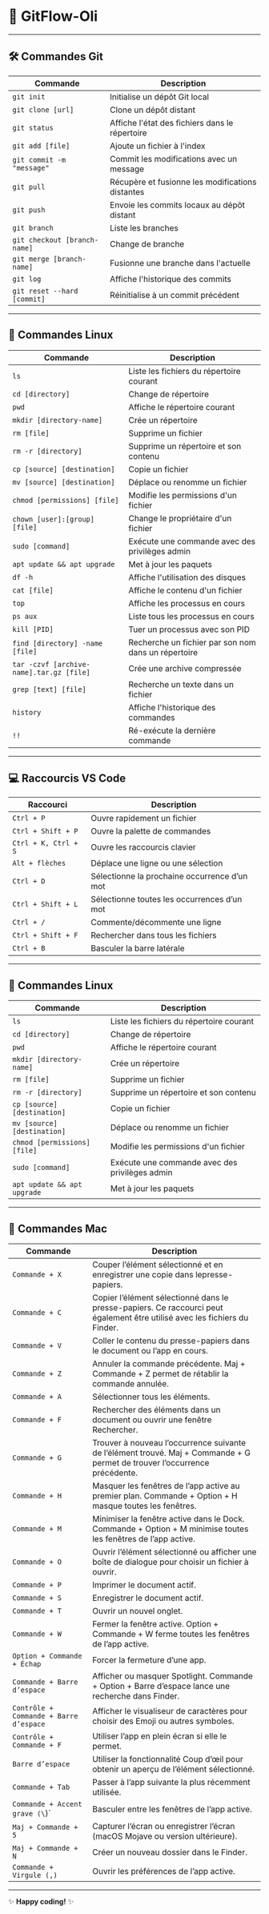 # 📝 GitFlow-Oli 

---

## 🛠️ **Commandes Git**

| **Commande**                 | **Description**                                  |
| ---------------------------- | ------------------------------------------------ |
| `git init`                   | Initialise un dépôt Git local                    |
| `git clone [url]`            | Clone un dépôt distant                           |
| `git status`                 | Affiche l'état des fichiers dans le répertoire   |
| `git add [file]`             | Ajoute un fichier à l'index                      |
| `git commit -m "message"`    | Commit les modifications avec un message         |
| `git pull`                   | Récupère et fusionne les modifications distantes |
| `git push`                   | Envoie les commits locaux au dépôt distant       |
| `git branch`                 | Liste les branches                               |
| `git checkout [branch-name]` | Change de branche                                |
| `git merge [branch-name]`    | Fusionne une branche dans l'actuelle             |
| `git log`                    | Affiche l'historique des commits                 |
| `git reset --hard [commit]`  | Réinitialise à un commit précédent               |

---

## 🐧 **Commandes Linux**

| **Commande**                             | **Description**                                     |
| ---------------------------------------- | --------------------------------------------------- |
| `ls`                                     | Liste les fichiers du répertoire courant            |
| `cd [directory]`                         | Change de répertoire                                |
| `pwd`                                    | Affiche le répertoire courant                       |
| `mkdir [directory-name]`                 | Crée un répertoire                                  |
| `rm [file]`                              | Supprime un fichier                                 |
| `rm -r [directory]`                      | Supprime un répertoire et son contenu               |
| `cp [source] [destination]`              | Copie un fichier                                    |
| `mv [source] [destination]`              | Déplace ou renomme un fichier                       |
| `chmod [permissions] [file]`             | Modifie les permissions d'un fichier                |
| `chown [user]:[group] [file]`            | Change le propriétaire d'un fichier                 |
| `sudo [command]`                         | Exécute une commande avec des privilèges admin      |
| `apt update && apt upgrade`              | Met à jour les paquets                              |
| `df -h`                                  | Affiche l'utilisation des disques                   |
| `cat [file]`                             | Affiche le contenu d'un fichier                     |
| `top`                                    | Affiche les processus en cours                      |
| `ps aux`                                 | Liste tous les processus en cours                   |
| `kill [PID]`                             | Tuer un processus avec son PID                      |
| `find [directory] -name [file]`          | Recherche un fichier par son nom dans un répertoire |
| `tar -czvf [archive-name].tar.gz [file]` | Crée une archive compressée                         |
| `grep [text] [file]`                     | Recherche un texte dans un fichier                  |
| `history`                                | Affiche l'historique des commandes                  |
| `!!`                                     | Ré-exécute la dernière commande                     |

---

## 💻 **Raccourcis VS Code**

| **Raccourci**        | **Description**                              |
| -------------------- | -------------------------------------------- |
| `Ctrl + P`           | Ouvre rapidement un fichier                  |
| `Ctrl + Shift + P`   | Ouvre la palette de commandes                |
| `Ctrl + K, Ctrl + S` | Ouvre les raccourcis clavier                 |
| `Alt + flèches`      | Déplace une ligne ou une sélection           |
| `Ctrl + D`           | Sélectionne la prochaine occurrence d’un mot |
| `Ctrl + Shift + L`   | Sélectionne toutes les occurrences d’un mot  |
| `Ctrl + /`           | Commente/décommente une ligne                |
| `Ctrl + Shift + F`   | Rechercher dans tous les fichiers            |
| `Ctrl + B`           | Basculer la barre latérale                   |

---

## 🐧 **Commandes Linux**

| **Commande**                 | **Description**                                |
| ---------------------------- | ---------------------------------------------- |
| `ls`                         | Liste les fichiers du répertoire courant       |
| `cd [directory]`             | Change de répertoire                           |
| `pwd`                        | Affiche le répertoire courant                  |
| `mkdir [directory-name]`     | Crée un répertoire                             |
| `rm [file]`                  | Supprime un fichier                            |
| `rm -r [directory]`          | Supprime un répertoire et son contenu          |
| `cp [source] [destination]`  | Copie un fichier                               |
| `mv [source] [destination]`  | Déplace ou renomme un fichier                  |
| `chmod [permissions] [file]` | Modifie les permissions d'un fichier           |
| `sudo [command]`             | Exécute une commande avec des privilèges admin |
| `apt update && apt upgrade`  | Met à jour les paquets                         |

---

## 🍎 **Commandes Mac**

| **Commande**                           | **Description**                                                                                                            |
| -------------------------------------- | -------------------------------------------------------------------------------------------------------------------------- |
| `Commande + X`                         | Couper l’élément sélectionné et en enregistrer une copie dans lepresse-papiers.                                            |
| `Commande + C`                         | Copier l’élément sélectionné dans le presse-papiers. Ce raccourci peut également être utilisé avec les fichiers du Finder. |
| `Commande + V`                         | Coller le contenu du presse-papiers dans le document ou l’app en cours.                                                    |
| `Commande + Z`                         | Annuler la commande précédente. Maj + Commande + Z permet de rétablir la commande annulée.                                 |
| `Commande + A`                         | Sélectionner tous les éléments.                                                                                            |
| `Commande + F`                         | Rechercher des éléments dans un document ou ouvrir une fenêtre Rechercher.                                                 |
| `Commande + G`                         | Trouver à nouveau l’occurrence suivante de l’élément trouvé. Maj + Commande + G permet de trouver l’occurrence précédente. |
| `Commande + H`                         | Masquer les fenêtres de l’app active au premier plan. Commande + Option + H masque toutes les fenêtres.                    |
| `Commande + M`                         | Minimiser la fenêtre active dans le Dock. Commande + Option + M minimise toutes les fenêtres de l’app active.              |
| `Commande + O`                         | Ouvrir l’élément sélectionné ou afficher une boîte de dialogue pour choisir un fichier à ouvrir.                           |
| `Commande + P`                         | Imprimer le document actif.                                                                                                |
| `Commande + S`                         | Enregistrer le document actif.                                                                                             |
| `Commande + T`                         | Ouvrir un nouvel onglet.                                                                                                   |
| `Commande + W`                         | Fermer la fenêtre active. Option + Commande + W ferme toutes les fenêtres de l’app active.                                 |
| `Option + Commande + Échap`            | Forcer la fermeture d’une app.                                                                                             |
| `Commande + Barre d’espace`            | Afficher ou masquer Spotlight. Commande + Option + Barre d’espace lance une recherche dans Finder.                         |
| `Contrôle + Commande + Barre d’espace` | Afficher le visualiseur de caractères pour choisir des Emoji ou autres symboles.                                           |
| `Contrôle + Commande + F`              | Utiliser l’app en plein écran si elle le permet.                                                                           |
| `Barre d’espace`                       | Utiliser la fonctionnalité Coup d’œil pour obtenir un aperçu de l’élément sélectionné.                                     |
| `Commande + Tab`                       | Passer à l’app suivante la plus récemment utilisée.                                                                        |
| `Commande + Accent grave (\`)`         | Basculer entre les fenêtres de l’app active.                                                                               |
| `Maj + Commande + 5`                   | Capturer l’écran ou enregistrer l’écran (macOS Mojave ou version ultérieure).                                              |
| `Maj + Commande + N`                   | Créer un nouveau dossier dans le Finder.                                                                                   |
| `Commande + Virgule (,)`               | Ouvrir les préférences de l’app active.                                                                                    |

---

✨ **Happy coding!** ✨
